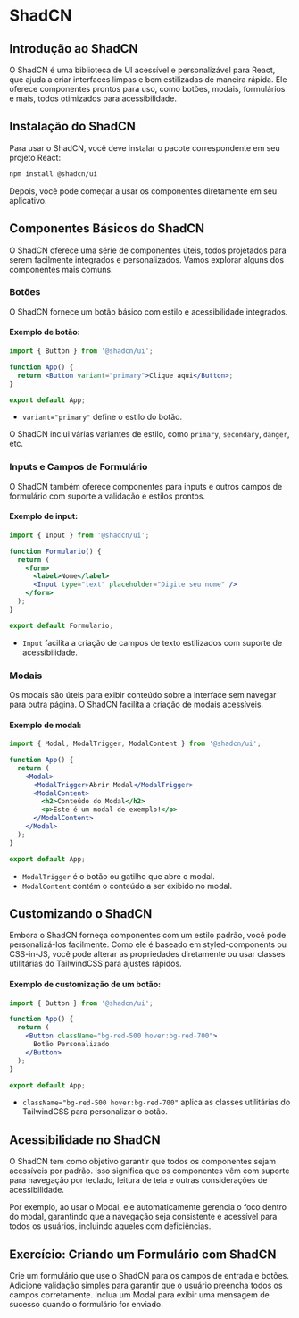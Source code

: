 
# ShadCN

## Introdução ao ShadCN

O ShadCN é uma biblioteca de UI acessível e personalizável para React, que ajuda a criar interfaces limpas e bem estilizadas de maneira rápida. Ele oferece componentes prontos para uso, como botões, modais, formulários e mais, todos otimizados para acessibilidade.

## Instalação do ShadCN

Para usar o ShadCN, você deve instalar o pacote correspondente em seu projeto React:

```bash
npm install @shadcn/ui
```

Depois, você pode começar a usar os componentes diretamente em seu aplicativo.

## Componentes Básicos do ShadCN

O ShadCN oferece uma série de componentes úteis, todos projetados para serem facilmente integrados e personalizados. Vamos explorar alguns dos componentes mais comuns.

### Botões

O ShadCN fornece um botão básico com estilo e acessibilidade integrados.

#### Exemplo de botão:

```jsx
import { Button } from '@shadcn/ui';

function App() {
  return <Button variant="primary">Clique aqui</Button>;
}

export default App;
```

- `variant="primary"` define o estilo do botão.

O ShadCN inclui várias variantes de estilo, como `primary`, `secondary`, `danger`, etc.

### Inputs e Campos de Formulário

O ShadCN também oferece componentes para inputs e outros campos de formulário com suporte a validação e estilos prontos.

#### Exemplo de input:

```jsx
import { Input } from '@shadcn/ui';

function Formulario() {
  return (
    <form>
      <label>Nome</label>
      <Input type="text" placeholder="Digite seu nome" />
    </form>
  );
}

export default Formulario;
```

- `Input` facilita a criação de campos de texto estilizados com suporte de acessibilidade.

### Modais

Os modais são úteis para exibir conteúdo sobre a interface sem navegar para outra página. O ShadCN facilita a criação de modais acessíveis.

#### Exemplo de modal:

```jsx
import { Modal, ModalTrigger, ModalContent } from '@shadcn/ui';

function App() {
  return (
    <Modal>
      <ModalTrigger>Abrir Modal</ModalTrigger>
      <ModalContent>
        <h2>Conteúdo do Modal</h2>
        <p>Este é um modal de exemplo!</p>
      </ModalContent>
    </Modal>
  );
}

export default App;
```

- `ModalTrigger` é o botão ou gatilho que abre o modal.
- `ModalContent` contém o conteúdo a ser exibido no modal.

## Customizando o ShadCN

Embora o ShadCN forneça componentes com um estilo padrão, você pode personalizá-los facilmente. Como ele é baseado em styled-components ou CSS-in-JS, você pode alterar as propriedades diretamente ou usar classes utilitárias do TailwindCSS para ajustes rápidos.

#### Exemplo de customização de um botão:

```jsx
import { Button } from '@shadcn/ui';

function App() {
  return (
    <Button className="bg-red-500 hover:bg-red-700">
      Botão Personalizado
    </Button>
  );
}

export default App;
```

- `className="bg-red-500 hover:bg-red-700"` aplica as classes utilitárias do TailwindCSS para personalizar o botão.

## Acessibilidade no ShadCN

O ShadCN tem como objetivo garantir que todos os componentes sejam acessíveis por padrão. Isso significa que os componentes vêm com suporte para navegação por teclado, leitura de tela e outras considerações de acessibilidade.

Por exemplo, ao usar o Modal, ele automaticamente gerencia o foco dentro do modal, garantindo que a navegação seja consistente e acessível para todos os usuários, incluindo aqueles com deficiências.

## Exercício: Criando um Formulário com ShadCN

Crie um formulário que use o ShadCN para os campos de entrada e botões. Adicione validação simples para garantir que o usuário preencha todos os campos corretamente. Inclua um Modal para exibir uma mensagem de sucesso quando o formulário for enviado.
